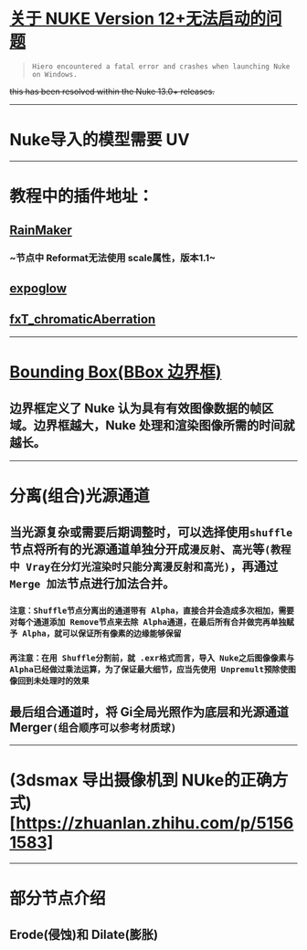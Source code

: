 # [关于 NUKE Version 12+无法启动的问题](https://support.foundry.com/hc/en-us/articles/360017022219-Q100588-Hiero-encountered-a-fatal-error-and-crashes-when-launching-Nuke-on-Windows-)
  > `Hiero encountered a fatal error and crashes when launching Nuke on Windows.`

  ~~this has been resolved within the Nuke 13.0+ releases.~~

---

# Nuke导入的模型需要 UV

---

# 教程中的插件地址：
  ## [RainMaker](http://www.nukepedia.com/gizmos/particles/rainmaker)
  ### ~节点中 Reformat无法使用 scale属性，版本1.1~

  ## [expoglow](http://www.nukepedia.com/gizmos/filter/expoglow)

  ## [fxT_chromaticAberration](http://www.nukepedia.com/gizmos/filter/chromaticabberation)

---

# [Bounding Box(BBox 边界框)](https://learn.foundry.com/nuke/content/comp_environment/reformatting_elements/adjusting_bbox.html)
  ## 边界框定义了 Nuke 认为具有有效图像数据的帧区域。边界框越大，Nuke 处理和渲染图像所需的时间就越长。

---

# 分离(组合)光源通道
  ## 当光源复杂或需要后期调整时，可以选择使用`shuffle`节点将所有的光源通道单独分开成`漫反射`、`高光`等`(教程中 Vray在分灯光渲染时只能分离漫反射和高光)`，再通过`Merge 加法`节点进行加法合并。

  ### `注意：Shuffle节点分离出的通道带有 Alpha，直接合并会造成多次相加，需要对每个通道添加 Remove节点来去除 Alpha通道，在最后所有合并做完再单独赋予 Alpha，就可以保证所有像素的边缘能够保留`

  ### `再注意：在用 Shuffle分割前，就 .exr格式而言，导入 Nuke之后图像像素与 Alpha已经做过乘法运算，为了保证最大细节，应当先使用 Unpremult预除使图像回到未处理时的效果`

  ## 最后组合通道时，将 Gi全局光照作为底层和光源通道 Merger`(组合顺序可以参考材质球)`

---

# (3dsmax 导出摄像机到 NUke的正确方式)[https://zhuanlan.zhihu.com/p/51561583]

---

# 部分节点介绍
  ## Erode(侵蚀)和 Dilate(膨胀)
